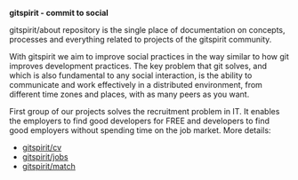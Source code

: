 **gitspirit - commit to social**

gitspirit/about repository is the single place of documentation on concepts, processes and everything related to projects of the gitspirit community.

With gitspirit we aim to improve social practices in the way similar to how git improves development practices. The key problem that git solves, and which is also fundamental to any social interaction, is the ability to communicate and work effectively in a distributed environment, from different time zones and places, with as many peers as you want.

First group of our projects solves the recruitment problem in IT. It enables the employers to find good developers for FREE and developers to find good employers without spending time on the job market. More details:
* [gitspirit/cv](https://github.com/gitspirit/cv)
* [gitspirit/jobs](https://github.com/gitspirit/jobs)
* [gitspirit/match](https://github.com/gitspirit/match)
